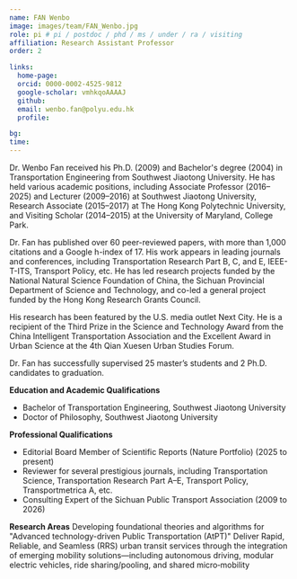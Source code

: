 ```yaml
---
name: FAN Wenbo
image: images/team/FAN_Wenbo.jpg
role: pi # pi / postdoc / phd / ms / under / ra / visiting
affiliation: Research Assistant Professor
order: 2

links:
  home-page: 
  orcid: 0000-0002-4525-9812
  google-scholar: vmhkqoAAAAJ
  github: 
  email: wenbo.fan@polyu.edu.hk
  profile: 

bg: 
time: 
---
```


<!--  Add a short self introduction here -->
<!-- Like Research Areas -->

Dr. Wenbo Fan received his Ph.D. (2009) and Bachelor's degree (2004) in Transportation Engineering from Southwest Jiaotong University. He has held various academic positions, including Associate Professor (2016–2025) and Lecturer (2009–2016) at Southwest Jiaotong University, Research Associate (2015–2017) at The Hong Kong Polytechnic University, and Visiting Scholar (2014–2015) at the University of Maryland, College Park.

Dr. Fan has published over 60 peer-reviewed papers, with more than 1,000 citations and a Google h-index of 17. His work appears in leading journals and conferences, including Transportation Research Part B, C, and E, IEEE-T-ITS, Transport Policy, etc. He has led research projects funded by the National Natural Science Foundation of China, the Sichuan Provincial Department of Science and Technology, and co-led a general project funded by the Hong Kong Research Grants Council.

His research has been featured by the U.S. media outlet Next City. He is a recipient of the Third Prize in the Science and Technology Award from the China Intelligent Transportation Association and the Excellent Award in Urban Science at the 4th Qian Xuesen Urban Studies Forum.

Dr. Fan has successfully supervised 25 master’s students and 2 Ph.D. candidates to graduation.

  
**Education and Academic Qualifications**
- Bachelor of Transportation Engineering, Southwest Jiaotong University
- Doctor of Philosophy, Southwest Jiaotong University

**Professional Qualifications**
- Editorial Board Member of Scientific Reports (Nature Portfolio) (2025 to present)
- Reviewer for several prestigious journals, including Transportation Science, Transportation Research Part A–E, Transport Policy, Transportmetrica A, etc.
- Consulting Expert of the Sichuan Public Transport Association (2009 to 2026)

**Research Areas**
Developing foundational theories and algorithms for "Advanced technology-driven Public Transportation (AtPT)"
Deliver Rapid, Reliable, and Seamless (RRS) urban transit services through the integration of emerging mobility solutions—including autonomous driving, modular electric vehicles, ride sharing/pooling, and shared micro‑mobility

